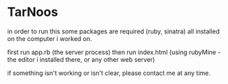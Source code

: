# TarNoos

in order to run this some packages are required (ruby, sinatra) all installed on the computer i worked on.

first run app.rb (the server process)
then run index.html (using rubyMine - the editor i installed there, or any other web server)

if something isn't working or isn't clear, please contact me at any time.

